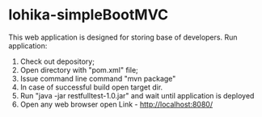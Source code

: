 # lohika-simpleBootMVC

This web application is designed for storing base of developers.
Run application:
  1. Check out depository;
  2. Open directory with "pom.xml" file;
  3. Issue command line command "mvn package"
  4. In case of successful build open target dir.
  5. Run "java -jar restfulltest-1.0.jar" and wait until application is deployed
  6. Open any web browser open Link - <a href="http://localhost:8080/" target="_blank">http://localhost:8080/</a>
